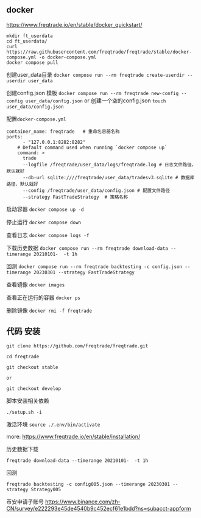 

## docker

https://www.freqtrade.io/en/stable/docker_quickstart/

```shell
mkdir ft_userdata
cd ft_userdata/
curl https://raw.githubusercontent.com/freqtrade/freqtrade/stable/docker-compose.yml -o docker-compose.yml
docker compose pull
```

创建user_data目录
`docker compose run --rm freqtrade create-userdir --userdir user_data` 

创建config.json 模板
`docker compose run --rm freqtrade new-config --config user_data/config.json`
or
创建一个空的config.json
`touch user_data/config.json` 

配置`docker-compose.yml`

```shell
container_name: freqtrade   # 重命名容器名称
ports:
      - "127.0.0.1:8282:8282"
    # Default command used when running `docker compose up`
    command: >
      trade
      --logfile /freqtrade/user_data/logs/freqtrade.log # 日志文件路径，默认就好
      --db-url sqlite:////freqtrade/user_data/tradesv3.sqlite # 数据库路径，默认就好
      --config /freqtrade/user_data/config.json # 配置文件路径
      --strategy FastTradeStrategy  # 策略名称

```

启动容器
`docker compose up -d`

停止运行
`docker compose down`

查看日志
`docker compose logs -f`

下载历史数据
`docker compose run --rm freqtrade download-data --timerange 20210101-  -t 1h`

回测
`docker compose run --rm freqtrade backtesting -c config.json --timerange 20230301 --strategy FastTradeStrategy`

查看镜像
`docker images`

查看正在运行的容器
`docker ps`

删除镜像
`docker rmi -f freqtrade`

## 代码 安装

``` 
git clone https://github.com/freqtrade/freqtrade.git

cd freqtrade

git checkout stable

or

git checkout develop

```

脚本安装相关依赖

`./setup.sh -i`


激活环境
`source ./.env/bin/activate`

more: https://www.freqtrade.io/en/stable/installation/

历史数据下载

```
freqtrade download-data --timerange 20210101-  -t 1h
```

回测
```
freqtrade backtesting -c config005.json --timerange 20230301 --strategy Strategy005
```


币安申请子账号
https://www.binance.com/zh-CN/survey/e222293e45de4540b9c452ecf61e1bdd?ns=subacct-appform